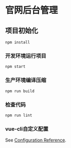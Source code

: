 # 官网后台管理

## 项目初始化
```
npm install
```

### 开发环境运行项目
```
npm start
```

### 生产环境编译压缩
```
npm run build
```

### 检查代码
```
npm run lint
```

### vue-cli自定义配置
See [Configuration Reference](https://cli.vuejs.org/config/).

